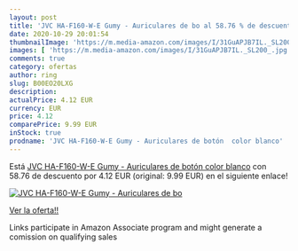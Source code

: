```yaml
---
layout: post
title: 'JVC HA-F160-W-E Gumy - Auriculares de bo al 58.76 % de descuento'
date: 2020-10-29 20:01:54
thumbnailImage: 'https://m.media-amazon.com/images/I/31GuAPJB7IL._SL200_.jpg'
images: [ 'https://m.media-amazon.com/images/I/31GuAPJB7IL._SL200_.jpg' ]
comments: true
category: ofertas
author: ring
slug: B00EO20LXG
description:
actualPrice: 4.12 EUR
currency: EUR
price: 4.12
comparePrice: 9.99 EUR
inStock: true
prodname: 'JVC HA-F160-W-E Gumy - Auriculares de botón  color blanco'
---
```


Está [JVC HA-F160-W-E Gumy - Auriculares de botón  color blanco](https://www.amazon.es/dp/B00EO20LXG/?tag=tolees-21) con 58.76 de descuento por 4.12 EUR (original: 9.99 EUR) en el siguiente enlace!

[![JVC HA-F160-W-E Gumy - Auriculares de bo](https://m.media-amazon.com/images/I/31GuAPJB7IL._SL200_.jpg)](https://www.amazon.es/dp/B00EO20LXG/?tag=tolees-21)

[Ver la oferta!!](https://www.amazon.es/dp/B00EO20LXG/?tag=tolees-21)

Links participate in Amazon Associate program and might generate a comission on qualifying sales


